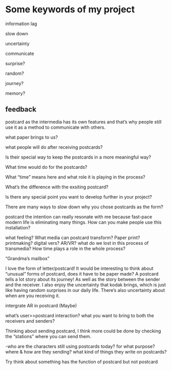 # Some keywords of my project

information lag

slow down

uncertainty

communicate

surprise?

random?

journey?

memory?



## feedback

postcard as the intermedia has its own features and that’s why people still use it as a method to communicate with others.

what paper brings to us?

what people will do after receiving postcards?

Is their special way to keep the postcards in a more meaningful way?

What time would do for the postcards?

What “time” means here and what role it is playing in the process?

What’s the difference with the exsiting postcard?

Is there any special point you want to develop further in your project?

There are many ways to slow down why you chose postcards as the form?

postcard the intention can really resonate with me because fast-pace modern life is eliminating many things. How can you make people use this installation?

what  feeling?
What media can postcard transform? Paper print? printmaking? digital vers?
AR/VR? what do we lost in this process of transmedia?
How time plays a role in the whole process?

“Grandma’s mailbox”

I love the form of letter/postcard! It would be interesting to think about “unusual” forms of postcard, does it have to be paper made? A postcard tells a lot story about its journey! 
As well as the story between the sender and the receiver. I also enjoy the uncertainty that kodak brings, which is just like having random surprises in our daily life. There’s also uncertainty about when are you receiving it.

intergrate AR in postcard (Maybe)

what’s user>>postcard interaction?
what you want to bring to both the receivers and senders?

Thinking about sending postcard, I think more could be done by checking the “stations” where you can send them.

-who are the characters still using postcards today?
for what purpose?
where & how are they sending?
what kind of things they write on postcards?

Try think about something has the function of postcard but not postcard

